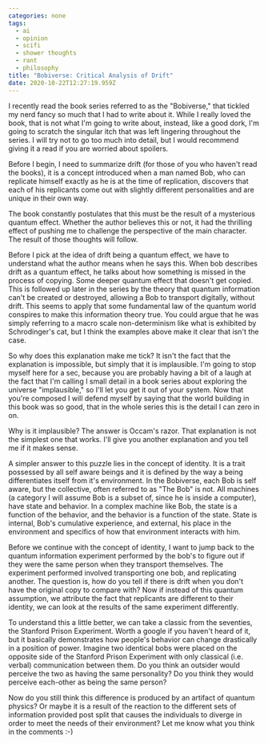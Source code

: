 ```yaml
---
categories: none
tags:
  - ai
  - opinion
  - scifi
  - shower thoughts
  - rant
  - philosophy
title: "Bobiverse: Critical Analysis of Drift"
date: 2020-10-22T12:27:19.959Z
---
```


I recently read the book series referred to as the "Bobiverse," that tickled my nerd fancy so much that I had to write about it. While I really loved the book, that is not what I'm going to write about, instead, like a good dork, I'm going to scratch the singular itch that was left lingering throughout the series. I will try not to go too much into detail, but I would recommend giving it a read if you are worried about spoilers.

Before I begin, I need to summarize drift (for those of you who haven't read the books), it is a concept introduced when a man named Bob, who can replicate himself exactly as he is at the time of replication, discovers that each of his replicants come out with slightly different personalities and are unique in their own way.

The book constantly postulates that this must be the result of a mysterious quantum effect. Whether the author believes this or not, it had the thrilling effect of pushing me to challenge the perspective of the main character. The result of those thoughts will follow.

Before I pick at the idea of drift being a quantum effect, we have to understand what the author means when he says this. When bob describes drift as a quantum effect, he talks about how something is missed in the process of copying. Some deeper quantum effect that doesn't get copied. This is followed up later in the series by the theory that quantum information can't be created or destroyed, allowing a Bob to transport digitally, without drift. This seems to apply that some fundamental law of the quantum world conspires to make this information theory true. You could argue that he was simply referring to a macro scale non-determinism like what is exhibited by Schrodinger's cat, but I think the examples above make it clear that isn't the case.

So why does this explanation make me tick? It isn't the fact that the explanation is impossible, but simply that it is implausible. I'm going to stop myself here for a sec, because you are probably having a bit of a laugh at the fact that I'm calling I small detail in a book series about exploring the universe "implausible," so I'll let you get it out of your system. Now that you're composed I will defend myself by saying that the world building in this book was so good, that in the whole series this is the detail I can zero in on.

Why is it implausible? The answer is Occam's razor. That explanation is not the simplest one that works. I'll give you another explanation and you tell me if it makes sense.

A simpler answer to this puzzle lies in the concept of identity. It is a trait possessed by all self aware beings and it is defined by the way a being differentiates itself from it's environment. In the Bobiverse, each Bob is self aware, but the collective, often referred to as "The Bob" is not. All machines (a category I will assume Bob is a subset of, since he is inside a computer), have state and behavior. In a complex machine like Bob, the state is a function of the behavior, and the behavior is a function of the state. State is internal, Bob's cumulative experience, and external, his place in the environment and specifics of how that environment interacts with him.

Before we continue with the concept of identity, I want to jump back to the quantum information experiment performed by the bob's to figure out if they were the same person when they transport themselves. The experiment performed involved transporting one bob, and replicating another. The question is, how do you tell if there is drift when you don't have the original copy to compare with? Now if instead of this quantum assumption, we attribute the fact that replicants are different to their identity, we can look at the results of the same experiment differently.

To understand this a little better, we can take a classic from the seventies, the Stanford Prison Experiment. Worth a google if you haven't heard of it, but it basically demonstrates how people's behavior can change drastically in a position of power. Imagine two identical bobs were placed on the opposite side of the Stanford Prison Experiment with only classical (i.e. verbal) communication between them. Do you think an outsider would perceive the two as having the same personality? Do you think they would perceive each-other as being the same person?

Now do you still think this difference is produced by an artifact of quantum physics? Or maybe it is a result of the reaction to the different sets of information provided post split that causes the individuals to diverge in order to meet the needs of their environment? Let me know what you think in the comments :-)
